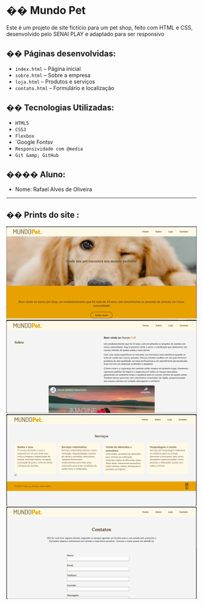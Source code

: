 # �� Mundo Pet

Este é um projeto de site fictício para um pet shop, feito com HTML e CSS,
desenvolvido pelo SENAI PLAY e adaptado para ser responsivo

## �� Páginas desenvolvidas:
- `index.html` – Página inicial
- `sobre.html` – Sobre a empresa
- `loja.html` – Produtos e serviços
- `contato.html` – Formulário e localização

## ��️ Tecnologias Utilizadas:
- `HTML5`
- `CSS3`
- `Flexbox`
- `Google Fontsv
- `Responsividade com @media`
- `Git &amp; GitHub`

## ��‍�� Aluno:
- Nome: Rafael Alves de Oliveira

---

## ��️ Prints do site :
![Print da página inicial](img/print-home.png)
![Print da loja](img/print-sobre.png)
![Print da loja](img/print-loja.png)
![Print da loja](img/print-contato.png)
